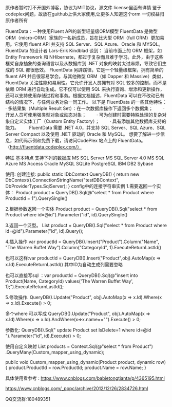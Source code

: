 原作者暂时打不开国外博客，协议为MIT协议，源文件 license里面有详情
鉴于codeplex问题，故放在guithub上供大家使用,让更多人知道这个orm
一切权益归原作者所有

FluentData：一种使用Fluent API的新型轻量级ORM模型 
FluentData 是微型 ORM（micro-ORM）家族的一名新成员，旨在比大型 ORM（full ORM）更加易用。它使用 fluent API 并支持 SQL Server、SQL Azure、Oracle 和 MYSQL。 
FluentData 的设计者 Lars-Erik Kindblad 谈到：
	当前市面上的 ORM 框架，如 Entity Framework 和 NHibernate，都过于复杂而且难于学习。此外，由于这些框架自身抽象的查询语言以及从数据库到 .NET 对象的映射太过麻烦，导致它们生成的 SQL 都很低效。 
 FluentData 另辟蹊径，它是一个轻量级框架，拥有简单的 fluent API 并且很容易学会。与其他微型 ORM（如 Dapper 和 Massive）类似，FluentData 关注性能和易用性。它允许开发人员拥有对 SQL 较多的控制，而不是依赖 ORM 进行自动生成。它不仅可以使用 SQL 来执行查询、增添和更新操作，还可以支持使用存储过程和事务。根据文档描述，FluentData 可以在不改动已有结构的情况下，与任何业务对象一同工作。 
 以下是 FluentData 的一些其他特性： 
	· 多结果集（Multiple Result Set）：在一次数据库操作下返回多个数据集； 
　　· 开发人员可使用强类型对象或动态对象； 
　　· 可为创建时需要特殊处理的复杂对象自定义实体工厂（Custom Entity Factory）； 
　　· 具有添加其他数据库支持的能力。 
　　FluentData 需要 .NET 4.0，并支持 SQL Server、SQL Azure、SQL Server Compact 以及使用 .NET 驱动的 Oracle 和 MySQL。 想要了解进一步信息，如代码示例和免费下载，请访问CodePlex 站点上的 FluentData。（http://fluentdata.codeplex.com/）
  
特征
基本特点
支持下列的数据库
MS SQL Server
MS SQL Server 4.0
MS SQL Azure
MS Access
Oracle
MySQL
SQLite
PostgreSQL
IBM DB2
Sybase

使用:
创建连接:
public static IDbContext QueryDB()
{
   return new DbContext().ConnectionStringName(\"testDBContext\", DbProviderTypes.SqlServer);
}
config中的连接字符串实例 
  <connectionStrings>
    <add name="testDBContext" connectionString="server=192.168.1.100;uid=sa;pwd=sa!;database=testDB;" />
  </connectionStrings>
1.需要返回一个实体： 
Product product = QueryDB().Sql(@\"select * from Product where ProductId = 1\").QuerySingle<Product>()

2.根据参数返回一个实体
 Product product = QueryDB().Sql(\"select * from Product where id=@id\").Parameter(\"id\", id).QuerySingle<Product>()
 
3.返回一个泛型。
List<Product> product = QueryDB().Sql("select * from Product where id=@id").Parameter("id", id).Query<Product>();

4.插入操作 
var productId = QueryDB().Insert(\"Product\").Column(\"Name\", \"The Warren Buffet Way\").Column(\"CategoryId\", 1).ExecuteReturnLastId()

也可以这样:var productId = QueryDB().Insert(\"Product\",obj).AutoMap(x => x.Id).ExecuteReturnLastId() 其中ID为自动生成列需要忽略

也可以直接写sql ：var productId = QueryDB().Sql(@"insert into Product(Name, CategoryId) values('The Warren Buffet Way', 1);").ExecuteReturnLastId();

5.修改操作. 
 QueryDB().Update("Product", obj).AutoMap(x => x.Id).Where(x => x.Id).Execute() > 0; 
 
 多个where 可以写成
 QueryDB().Update("Product", obj).AutoMap(x => x.Id).Where(x => x.Id).AndWhere(x=>x.name=="").Execute() > 0; 
 
 参数化:
 QueryDB().Sql(" update Product set IsDelete=1 where id=@id ").Parameter("id", id).Execute() > 0;
 
 使用自定义映射
List<Product> products = Context.Sql(@"select * from Product")
.QueryMany<Product>(Custom_mapper_using_dynamic);

public void Custom_mapper_using_dynamic(Product product, dynamic row)
{
    product.ProductId = row.ProductId;
    product.Name = row.Name;
}

具体使用看参考 :
https://www.cnblogs.com/babietongtianta/p/4365195.html

https://www.cnblogs.com/_popc/archive/2012/12/26/2834726.html 

QQ交流群:180489351



